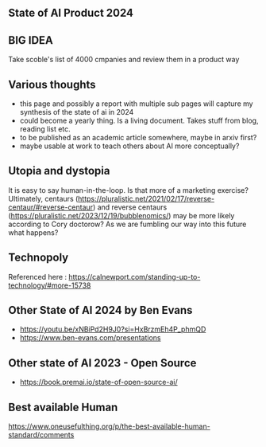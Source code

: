## State of AI Product 2024

## BIG IDEA

Take scoble's list of 4000 cmpanies and review them in a product way

## Various thoughts

- this page and possibly a report with multiple sub pages will capture my synthesis of the state of ai in 2024
- could become a yearly thing. Is a living document. Takes stuff from blog, reading list etc.
- to be published as an academic article somewhere, maybe in arxiv first?
- maybe usable at work to teach others about AI more conceptually?

## Utopia and dystopia

It is easy to say human-in-the-loop. Is that more of a marketing exercise? Ultimately, centaurs (https://pluralistic.net/2021/02/17/reverse-centaur/#reverse-centaur) and reverse centaurs (https://pluralistic.net/2023/12/19/bubblenomics/) may be more likely according to Cory doctorow? As we are fumbling our way into this future what happens?

## Technopoly

Referenced here : https://calnewport.com/standing-up-to-technology/#more-15738

## Other State of AI 2024 by Ben Evans

- https://youtu.be/xNBiPd2H9J0?si=HxBrzmEh4P_phmQD
- https://www.ben-evans.com/presentations

## Other state of AI 2023 - Open Source

- https://book.premai.io/state-of-open-source-ai/

## Best available Human

https://www.oneusefulthing.org/p/the-best-available-human-standard/comments
